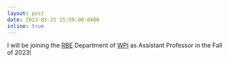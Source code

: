 ```yaml
---
layout: post
date: 2023-05-25 15:59:00-0400
inline: true
---
```

I will be joining the [RBE](https://www.wpi.edu/academics/departments/robotics-engineering) Department of [WPI](https://www.wpi.edu/) as Assistant Professor in the Fall of 2023!
